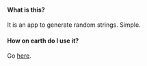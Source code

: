 #### What is this?
It is an app to generate random strings. Simple.

#### How on earth do I use it?
Go [here]().
